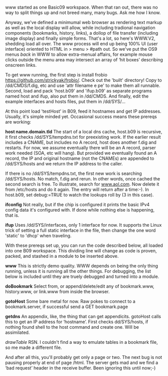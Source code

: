 www started as one Basic09 workspace. When that ran out, there was no way to split things up and not breed many, many bugs. Ask me how I know. 

Anyway, we've defined a minimumal web browser as rendering text markup as well as the local display will allow, while including tradional navigation components (bookmarks, history, links), a dollop of file transfer (including image display) and finally simple forms. That's a lot, so here's WWW.V2, shedding load all over. The www process will end up being 100% UI (user interface) oriented to HTML in > menu > #path out. So we've put the OS9 menus _back_ in WWW to allow extra-menual affairs, for example mouse clicks outside the menu area may intersect an array of ‘hit boxes’ describing onscreen links. 

 To get www running, the first step is install frobio https://github.com/strickyak/frobio/.  Check out the 'built' directory! Copy to /dd/CMDS/f.dig, etc and use 'attr filename e pe' to make them all runnable. Second, load and pack 'host.b09' and 'ifup.b09' as separate programs named host and ifup, also put them in /dd/CMDS. And finally, edit the example interfaces and hosts files, put them in /dd/SYS/... 
 
 At this point load 'testHost' in B09, feed it hostnames and get IP addresses. Usually, it's simple minded yet. Occasional success means these prereqs are working:

<b>host name.domain.tld</b>
The start of a local dns cache, host.b09 is recursive, it first checks /dd/SYS/tempdns.txt for preexisting work. If the earlier result includes a CNAME, but includes no A record, host does another f.dig and restarts. For now, we assume eventually there will be an A record, parser work needed (SOA, etc will hang). But provided we eventually found an A record, the IP and original hostname (not the CNAMEs) are appended to /dd/SYS/hosts and we return the IP address to the caller. 

If there is no /dd/SYS/tempdns.txt, the first new work is searching /dd/SYS/hosts. No match, f.dig and rerun. In other words, once cached the second search is free. To illustrate, search for www.aol.com. Now delete it from /etc/hosts and do it again. The entry will return after a time:-). In host.b09, set debug:=TRUE to watch the lookups roll by (3 in this case). 

<b>ifconfig</b>
Not really, but if the chip is configured it prints the basic IPv4 config data it's configured with. If done while nothing else is happening, that is.

<b>ifup</b>
Uses /dd/SYS/interfaces, only 1 interface for now. It supports the Linux trick of setting a full static interface in the file, then change the one word 'static' to 'dhcp' when traveling.  


With these prereqs set up, you can run the code described below, all loaded into one B09 workspace. This dividing line will change as code is proven, packed, and stashed in a module to be inserted above. 


<b>www</b>
This is strictly demo quality. WWW depends on being the only thing running, unless it is running all the other things. For debugging, the list below is included until they are truely debugged and turned into a module.  

<b>doBookmark</b>
Select from, or append/delete/edit any of bookmark.www, history.www, or link.www from inside the browser.

<b>gotoHost</b>
Some bare metal for now. Raw pokes to connect to a bookmark.server, if successful send a GET bookmark.page

<b>getdns</b>
An appendix, like, the thing that can get appendicits. gotoHost calls this to get an IP address for ‘hostname’. First checks dd/SYS/hosts, if nothing found shell to the host command and create one. Will be assimilated.

<i>drawTable</i>
RSN. I couldn't find a way to emulate tables in a bookmark file, so me made a different file. 


And after all this, you'll probably get only a page or two. The next bug is not pausing properly at end of page /html. The server gets mad and we find a ‘bad request’ header in the receive buffer. Been ignoring this until now;-)



